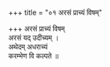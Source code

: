 +++
title = "०१ अरसं प्राच्यं विषम्"

+++
अरसं प्राच्यं विषम्  
अरसं यद् उदीच्यम् ।  
अथेदम् अधराच्यं  
करम्भेण वि कल्पते ॥